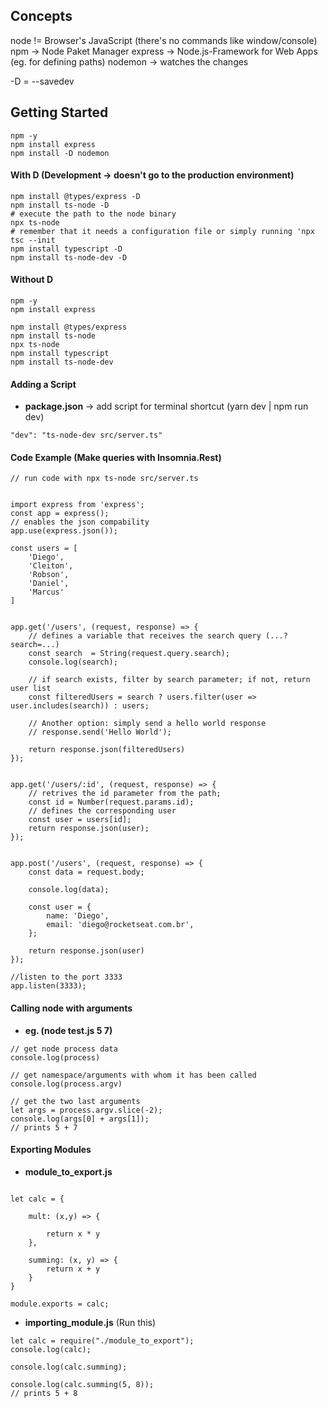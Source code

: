 ## Concepts

node != Browser's JavaScript (there's no commands like window/console)
npm -> Node Paket Manager
express -> Node.js-Framework for Web Apps (eg. for defining paths)
nodemon -> watches the changes

-D = --savedev
## Getting Started

```
npm -y
npm install express
npm install -D nodemon 
```

#### With D (Development -> doesn't go to the production environment)

```
npm install @types/express -D
npm install ts-node -D
# execute the path to the node binary
npx ts-node 
# remember that it needs a configuration file or simply running 'npx tsc --init
npm install typescript -D
npm install ts-node-dev -D
```
#### Without D

```
npm -y
npm install express

npm install @types/express
npm install ts-node
npx ts-node 
npm install typescript
npm install ts-node-dev
```

#### Adding a Script

* **package.json** -> add script for terminal shortcut (yarn dev | npm run dev)
```
"dev": "ts-node-dev src/server.ts"
```


#### Code Example (Make queries with Insomnia.Rest)


```
// run code with npx ts-node src/server.ts


import express from 'express';
const app = express();
// enables the json compability
app.use(express.json());

const users = [
    'Diego',
    'Cleiton',
    'Robson',
    'Daniel',
    'Marcus'
]


app.get('/users', (request, response) => {
	// defines a variable that receives the search query (...?search=...)
    const search  = String(request.query.search);
    console.log(search);

    // if search exists, filter by search parameter; if not, return user list
    const filteredUsers = search ? users.filter(user => user.includes(search)) : users;

    // Another option: simply send a hello world response
    // response.send('Hello World');
    
    return response.json(filteredUsers)
});


app.get('/users/:id', (request, response) => {
    // retrives the id parameter from the path;
    const id = Number(request.params.id);
    // defines the corresponding user
    const user = users[id];
    return response.json(user);
});


app.post('/users', (request, response) => {
    const data = request.body;

    console.log(data);
    
    const user = {
        name: 'Diego',
        email: 'diego@rocketseat.com.br',
    };

    return response.json(user)
});

//listen to the port 3333
app.listen(3333);

```



#### Calling node with arguments
* **eg. (node test.js 5 7)**
```
// get node process data
console.log(process)

// get namespace/arguments with whom it has been called
console.log(process.argv)

// get the two last arguments
let args = process.argv.slice(-2);
console.log(args[0] + args[1]);
// prints 5 + 7
```


#### Exporting Modules

* **module_to_export.js**
```

let calc = {

    mult: (x,y) => {

        return x * y
    },

    summing: (x, y) => {
        return x + y
    }
}

module.exports = calc;
```

* **importing_module.js** (Run this)

```
let calc = require("./module_to_export");
console.log(calc);

console.log(calc.summing);

console.log(calc.summing(5, 8));
// prints 5 + 8
```